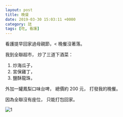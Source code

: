 ```yaml
---
layout: post
title: 晚餐
date: 2019-03-30 15:03:11 +0000
category: 誌
tags: [吃, 看護]
---
```

看護提早回家過母親節，<
晚餐沒著落。

我到全聯超市，
炒了三道下酒菜：
1. 炒海瓜子，
2. 宮保雞丁，
3. 鹽酥龍珠，

外加一罐鳳梨口味台啤，
總價約 200 元，
打發我的晚餐。

因為全聯沒有座位，
只能打包回家。

![1](/blog/assets/images/2019/dinner.jpg)

